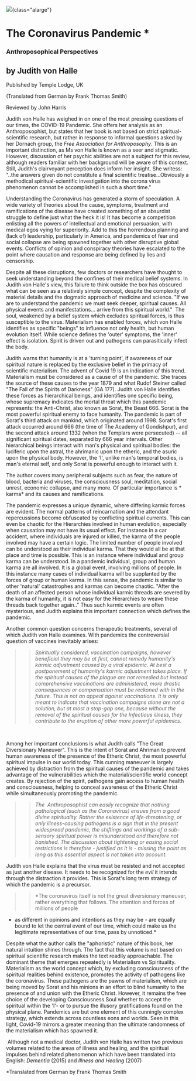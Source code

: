 ![](corona-antro-cover.jpg){class="alarge"}

# The Coronavirus Pandemic \*

### Anthroposophical Perspectives

## by Judith von Halle

Published by Temple Lodge, UK

(Translated from German by Frank Thomas Smith)

Reviewed by John Harris

Judith von Halle has weighed in on one of the most pressing questions of
our times, the COVID-19 Pandemic. She offers her analysis as an
Anthroposophist, but states that her book is not based on strict
spiritual-scientific research, but rather in response to informal
questions asked by her Dornach group, the *Free Association for
Anthroposophy*. This is an important distinction, as Ms von Halle is
known as a seer and stigmatic. However, discussion of her psychic
abilities are not a subject for this review, although readers familiar
with her background will be aware of this context. Still, Judith's
clairvoyant perception does inform her insight. She writess: "..the
answers given do not constitute a final scientific treatise\...Obviously
a methodical spiritual-scientific investigation into the corona virus
phenomenon cannot be accomplished in such a short time."

Understanding the Coronavirus has generated a storm of speculation. A
wide variety of theories about the cause, symptoms, treatment and
ramifications of the disease have created something of an absurdist
struggle to define just what the heck it is! It has become a competition
enlisting all the powers of intellectual and emotional persuasion, with
medical egos vying for superiority. Add to this the horrendous planning
and (lack of) leadership, particularly in America, and pandemics of fear
and social collapse are being spawned together with other disruptive
global events. Conflicts of opinion and conspiracy theories have
escalated to the point where causation and response are being defined by
lies and censorship.

Despite all these disruptions, few doctors or researchers have thought
to seek understanding beyond the confines of their medical belief
systems. In Judith von Halle\'s view, this failure to think outside the
box has obscured what can be seen as a relatively simple concept,
despite the complexity of material details and the dogmatic approach of
medicine and science. "If we are to understand the pandemic we must seek
deeper, spiritual causes. All physical events and manifestations\...
arrive from this spiritual world."  The soul, weakened by a belief
system which excludes spiritual forces, is thus susceptible to the
virus. Materialism has enabled forces, which von Halle identifies as
specific "beings" to influence not only health, but human evolution
itself. While science defines the 'outer' symptoms, the 'inner' effect
is isolation. Spirit is driven out and pathogens can parasitically
infect the body.

Judith warns that humanity is at a 'turning point', if awareness of our
spiritual nature is replaced by the exclusive belief in the primacy of
scientific materialism. The advent of Covid 19 is an indication of this
trend. Materialism must be considered as a cause of of the pandemic. She
traces the source of these causes to the year 1879 and what Rudof
Steiner called "The Fall of the Spirits of Darkness" (GA 177). Judith
von Halle identifies these forces as hierarchical beings, and identifies
one specific being, whose supremacy indicates the mortal threat which
this pandemic represents: the Anti-Christ, also known as Sorat, the
Beast 666. Sorat is the most powerful spiritual enemy to face humanity.
The pandemic is part of Sorat's third attack on mankind, which
originated around 1998. Sorat's first attack occurred around 666 (the
time of The Academy of Gondishpur), and the second attack around 1332
(when the Templars were persecuted) -- all significant spiritual dates,
separated by 666 year intervals. Other hierarchical beings interact with
man's physical and spiritual bodies: the luciferic upon the astral, the
ahrimanic upon the etheric, and the asuric upon the physical body.
However, the 'I', unlike man's temporal bodies, is man's eternal self,
and only Sorat is powerful enough to interact with it.

The author covers many peripheral subjects such as fear, the nature of
blood, bacteria and viruses, the consciousness soul, meditation, social
unrest, economic collapse, and many more. Of particular importance is *
karma* and its causes and ramifications.

The pandemic expresses a unique dynamic, where differing karmic forces
are evident. The normal patterns of reincarnation and the attendant
repercussions become obfuscated by conflicting spiritual currents. This
can even be chaotic for the Hierarchies involved in human evolution,
especially when causation may not have its usual effect. For instance in
a car accident, where individuals are injured or killed, the karma of
the people involved may have a certain logic. The limited number of
people involved can be understood as their individual karma. That they
would all be at that place and time is possible. This is an instance
where individual and group karma can be understood. In a pandemic
individual, group and human karma are all involved. It is a global
event, involving millions of people. In this instance many cases of
individual karma will be supplanted by the forces of group or human
karma. In this sense, the pandemic is similar to other 'natural'
catastrophes and karmas can become chaotic. "After the death of an
affected person whose individual karmic threads are severed by the karma
of humanity, it is not easy for the Hierarchies to weave these threads
back together again.." Thus such karmic events are often mysterious, and
Judith explains this important connection which defines the pandemic. 

Another common question concerns therapeutic treatments, several of
which Judith von Halle examines. With pandemics the controversial
question of vaccines inevitably arises:

> > *Spiritually considered, vaccination campaigns, however beneficial they
may be at first, cannot remedy humanity's karmic adjustment caused by a
viral epidemic. At best a postponement of humanity's karmic adjustment
takes place. If the spiritual causes of the plague are not remedied but
instead comprehensive vaccinations are administered, more drastic
consequences or compensation must be reckoned with in the future. This
is not an appeal against vaccinations. It is only meant to indicate that
vaccination campaigns alone are not a solution, but at most a stop-gap
one, because without the removal of the spiritual causes for the
Infectious illness, they contribute to the eruption of other more
powerful epidemics.*

 

Among her important conclusions is what Judith calls "The Great
Diversionary Maneuver". This is the intent of Sorat and Ahriman to
prevent human awareness of the presence of the Etheric Christ, the most
powerful spiritual impulse in our world today. This cunning maneuver is
largely achieved by distraction from the spiritual causes of the
pandemic and takes advantage of the vulnerabilities which the
material/scientific world concept creates. By rejection of the spirit,
pathogens gain access to human health and consciousness, helping to
conceal awareness of the Etheric Christ while simultaneously promoting
the pandemic.

> > *The  Anthroposophist can easily recognize that nothing pathological
(such as the Coronavirus) ensues from a good divine spirituality. Rather
the existence of life-threatening, or only illness-causing pathogens is
a sign that in the present widespread pandemic, the shiftings and
workings of a sub-sensory spiritual power is misunderstood and therefore
not banished. The discussion about tightening or easing social
restrictions is therefore - justified as it is - missing the point as
long as this essential aspect is not taken into account.*

Judith von Halle explains that the virus must be resisted and not
accepted as just another disease. It needs to be recognized for the
*evil* it intends through the distraction it provides. This is Sorat's
long term strategy of which the pandemic is a precursor.

> > *The coronavirus itself is not the great diversionary maneuver, rather
everything that follows. The attention and forces of millions of people
- as different in opinions and intentions as they may be - are equally
bound to let the central event of our time, which could make us the
legitimate representatives of our time, pass by unnoticed.*

Despite what the author calls the "aphoristic" nature of this book, her
natural intuition shines through. The fact that this volume is not based
on spiritual scientific research makes the text readily approachable.
The dominant theme that emerges repeatedly is Materialism vs
Spirituality. Materialism as the world concept which, by excluding
consciousness of the spiritual realities behind existence, promotes the
activity of pathogens like the coronavirus. These pathogens are the
pawns of materialism, which are being moved by Sorat and his minions in
an effort to blind humanity to the presence of and union with the
Etheric Christ. However, it remains the free choice of the developing
Consciousness Soul whether to accept the spiritual within the 'I'- or to
pursue the illusory gratifications found on the physical plane.
Pandemics are but one element of this cunningly complex strategy, which
extends across countless eons and worlds. Seen in this light, Covid-19
mirrors a greater meaning than the ultimate randomness of the
materialism which has spawned it.

 Although not a medical doctor, Judith von Halle has written two
previous volumes related to the areas of illness and healing, and the
spiritual impulses behind related phenomenon which have been translated
into English: *Dementia* (2015) and *Illness and Healing* (2007)

\*Translated from German by Frank Thomas Smith
